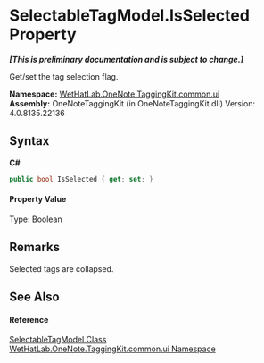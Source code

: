 # SelectableTagModel.IsSelected Property 
 _**\[This is preliminary documentation and is subject to change.\]**_

Get/set the tag selection flag.

**Namespace:**&nbsp;<a href="043a9407-ac38-b3ac-7348-a6090af495ad.md">WetHatLab.OneNote.TaggingKit.common.ui</a><br />**Assembly:**&nbsp;OneNoteTaggingKit (in OneNoteTaggingKit.dll) Version: 4.0.8135.22136

## Syntax

**C#**<br />
``` C#
public bool IsSelected { get; set; }
```


#### Property Value
Type: Boolean

## Remarks
Selected tags are collapsed.

## See Also


#### Reference
<a href="760841c9-4ced-ee7a-9a73-f1ba063f47e7.md">SelectableTagModel Class</a><br /><a href="043a9407-ac38-b3ac-7348-a6090af495ad.md">WetHatLab.OneNote.TaggingKit.common.ui Namespace</a><br />